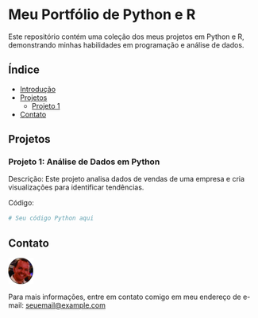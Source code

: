 # Meu Portfólio de Python e R

Este repositório contém uma coleção dos meus projetos em Python e R, demonstrando minhas habilidades em programação e análise de dados.

## Índice
- [Introdução](#introdução)
- [Projetos](#projetos)
  - [Projeto 1](#projeto-1)
- [Contato](#contato)
## Projetos

### Projeto 1: Análise de Dados em Python

Descrição: Este projeto analisa dados de vendas de uma empresa e cria visualizações para identificar tendências.

Código:
```python
# Seu código Python aqui

```

## Contato
<img src="curriculum4.jpg" width="50">

Para mais informações, entre em contato comigo em meu endereço de e-mail: seuemail@example.com

